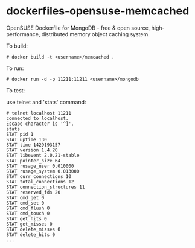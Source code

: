 dockerfiles-opensuse-memcached
==============================

OpenSUSE Dockerfile for MongoDB - free & open source, high-performance, distributed memory object caching system.  


To build:

```
# docker build -t <username>/memcached .
```

To run: 

```
# docker run -d -p 11211:11211 <username>/mongodb
```

To test:

use telnet and 'stats' command:

```
# telnet localhost 11211
connected to localhost.
Escape character is '^]'.
stats
STAT pid 1
STAT uptime 130
STAT time 1429193157
STAT version 1.4.20
STAT libevent 2.0.21-stable
STAT pointer_size 64
STAT rusage_user 0.010000
STAT rusage_system 0.013000
STAT curr_connections 10
STAT total_connections 12
STAT connection_structures 11
STAT reserved_fds 20
STAT cmd_get 0
STAT cmd_set 0
STAT cmd_flush 0
STAT cmd_touch 0
STAT get_hits 0
STAT get_misses 0
STAT delete_misses 0
STAT delete_hits 0
...
```
